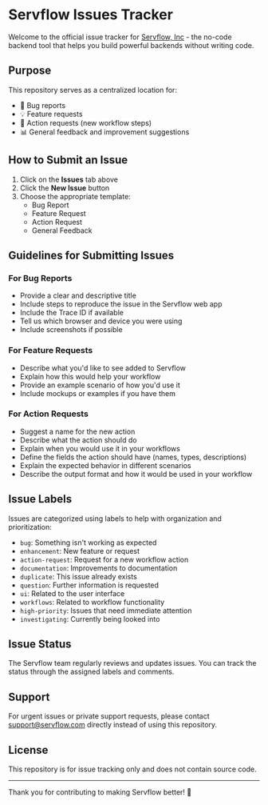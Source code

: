 # Servflow Issues Tracker

Welcome to the official issue tracker for [Servflow, Inc](https://servflow.io) - the no-code backend tool that helps you build powerful backends without writing code.

## Purpose

This repository serves as a centralized location for:
- 🐞 Bug reports
- 💡 Feature requests
- 🔄 Action requests (new workflow steps)
- 📊 General feedback and improvement suggestions

## How to Submit an Issue

1. Click on the **Issues** tab above
2. Click the **New Issue** button
3. Choose the appropriate template:
   - Bug Report
   - Feature Request
   - Action Request
   - General Feedback

## Guidelines for Submitting Issues

### For Bug Reports

- Provide a clear and descriptive title
- Include steps to reproduce the issue in the Servflow web app
- Include the Trace ID if available
- Tell us which browser and device you were using
- Include screenshots if possible

### For Feature Requests

- Describe what you'd like to see added to Servflow
- Explain how this would help your workflow
- Provide an example scenario of how you'd use it
- Include mockups or examples if you have them

### For Action Requests

- Suggest a name for the new action
- Describe what the action should do
- Explain when you would use it in your workflows
- Define the fields the action should have (names, types, descriptions)
- Explain the expected behavior in different scenarios
- Describe the output format and how it would be used in your workflow

## Issue Labels

Issues are categorized using labels to help with organization and prioritization:

- `bug`: Something isn't working as expected
- `enhancement`: New feature or request
- `action-request`: Request for a new workflow action
- `documentation`: Improvements to documentation
- `duplicate`: This issue already exists
- `question`: Further information is requested
- `ui`: Related to the user interface
- `workflows`: Related to workflow functionality
- `high-priority`: Issues that need immediate attention
- `investigating`: Currently being looked into

## Issue Status

The Servflow team regularly reviews and updates issues. You can track the status through the assigned labels and comments.

## Support

For urgent issues or private support requests, please contact support@servflow.com directly instead of using this repository.

## License

This repository is for issue tracking only and does not contain source code.

---

Thank you for contributing to making Servflow better! 🚀